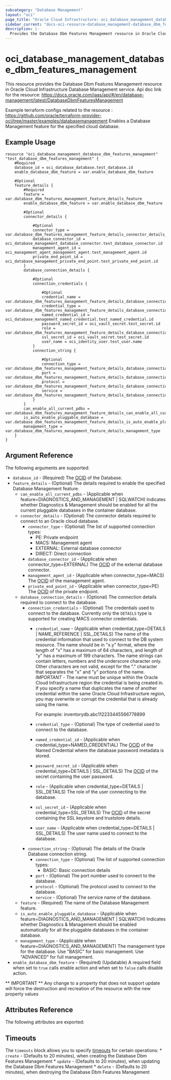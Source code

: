 ```yaml
---
subcategory: "Database Management"
layout: "oci"
page_title: "Oracle Cloud Infrastructure: oci_database_management_database_dbm_features_management"
sidebar_current: "docs-oci-resource-database_management-database_dbm_features_management"
description: |-
  Provides the Database Dbm Features Management resource in Oracle Cloud Infrastructure Database Management service
---
```


# oci_database_management_database_dbm_features_management
This resource provides the Database Dbm Features Management resource in Oracle Cloud Infrastructure Database Management service.
Api doc link for the resource: https://docs.oracle.com/iaas/api/#/en/database-management/latest/DatabaseDbmFeaturesManagement

Example terraform configs related to the resource : https://github.com/oracle/terraform-provider-oci/tree/master/examples/databasemanagement
Enables a Database Management feature for the specified cloud database.


## Example Usage

```hcl
resource "oci_database_management_database_dbm_features_management" "test_database_dbm_features_management" {
	#Required
	database_id = oci_database_database.test_database.id
	enable_database_dbm_feature = var.enable_database_dbm_feature

	#Optional
	feature_details {
		#Required
		feature = var.database_dbm_features_management_feature_details_feature
		enable_database_dbm_feature = var.enable_database_dbm_feature

		#Optional
		connector_details {

			#Optional
			connector_type = var.database_dbm_features_management_feature_details_connector_details_connector_type
			database_connector_id = oci_database_management_database_connector.test_database_connector.id
			management_agent_id = oci_management_agent_management_agent.test_management_agent.id
			private_end_point_id = oci_database_management_private_end_point.test_private_end_point.id
		}
		database_connection_details {

			#Optional
			connection_credentials {

				#Optional
				credential_name = var.database_dbm_features_management_feature_details_database_connection_details_connection_credentials_credential_name
				credential_type = var.database_dbm_features_management_feature_details_database_connection_details_connection_credentials_credential_type
				named_credential_id = oci_database_management_named_credential.test_named_credential.id
				password_secret_id = oci_vault_secret.test_secret.id
				role = var.database_dbm_features_management_feature_details_database_connection_details_connection_credentials_role
				ssl_secret_id = oci_vault_secret.test_secret.id
				user_name = oci_identity_user.test_user.name
			}
			connection_string {

				#Optional
				connection_type = var.database_dbm_features_management_feature_details_database_connection_details_connection_string_connection_type
				port = var.database_dbm_features_management_feature_details_database_connection_details_connection_string_port
				protocol = var.database_dbm_features_management_feature_details_database_connection_details_connection_string_protocol
				service = var.database_dbm_features_management_feature_details_database_connection_details_connection_string_service
			}
		}
		can_enable_all_current_pdbs = var.database_dbm_features_management_feature_details_can_enable_all_current_pdbs
		is_auto_enable_pluggable_database = var.database_dbm_features_management_feature_details_is_auto_enable_pluggable_database
		management_type = var.database_dbm_features_management_feature_details_management_type
	}
}
```

## Argument Reference

The following arguments are supported:

* `database_id` - (Required) The [OCID](https://docs.cloud.oracle.com/iaas/Content/General/Concepts/identifiers.htm) of the Database.
* `feature_details` - (Optional) The details required to enable the specified Database Management feature.
	* `can_enable_all_current_pdbs` - (Applicable when feature=DIAGNOSTICS_AND_MANAGEMENT | SQLWATCH) Indicates whether Diagnostics & Management should be enabled for all the current pluggable databases in the container database.
	* `connector_details` - (Optional) The connector details required to connect to an Oracle cloud database.
		* `connector_type` - (Optional) The list of supported connection types:
			* PE: Private endpoint
			* MACS: Management agent
			* EXTERNAL: External database connector
			* DIRECT: Direct connection 
		* `database_connector_id` - (Applicable when connector_type=EXTERNAL) The [OCID](https://docs.cloud.oracle.com/iaas/Content/General/Concepts/identifiers.htm) of the external database connector.
		* `management_agent_id` - (Applicable when connector_type=MACS) The [OCID](https://docs.cloud.oracle.com/iaas/Content/General/Concepts/identifiers.htm) of the management agent.
		* `private_end_point_id` - (Applicable when connector_type=PE) The [OCID](https://docs.cloud.oracle.com/iaas/Content/General/Concepts/identifiers.htm) of the private endpoint.
	* `database_connection_details` - (Optional) The connection details required to connect to the database.
		* `connection_credentials` - (Optional) The credentials used to connect to the database. Currently only the `DETAILS` type is supported for creating MACS connector credentials. 
			* `credential_name` - (Applicable when credential_type=DETAILS | NAME_REFERENCE | SSL_DETAILS) The name of the credential information that used to connect to the DB system resource. The name should be in "x.y" format, where the length of "x" has a maximum of 64 characters, and length of "y" has a maximum of 199 characters. The name strings can contain letters, numbers and the underscore character only. Other characters are not valid, except for the "." character that separates the "x" and "y" portions of the name. *IMPORTANT* - The name must be unique within the Oracle Cloud Infrastructure region the credential is being created in. If you specify a name that duplicates the name of another credential within the same Oracle Cloud Infrastructure region, you may overwrite or corrupt the credential that is already using the name.

				For example: inventorydb.abc112233445566778899 
			* `credential_type` - (Optional) The type of credential used to connect to the database.
			* `named_credential_id` - (Applicable when credential_type=NAMED_CREDENTIAL) The [OCID](https://docs.cloud.oracle.com/iaas/Content/General/Concepts/identifiers.htm) of the Named Credential where the database password metadata is stored. 
			* `password_secret_id` - (Applicable when credential_type=DETAILS | SSL_DETAILS) The [OCID](https://docs.cloud.oracle.com/iaas/Content/General/Concepts/identifiers.htm) of the secret containing the user password.
			* `role` - (Applicable when credential_type=DETAILS | SSL_DETAILS) The role of the user connecting to the database.
			* `ssl_secret_id` - (Applicable when credential_type=SSL_DETAILS) The [OCID](https://docs.cloud.oracle.com/iaas/Content/General/Concepts/identifiers.htm) of the secret containing the SSL keystore and truststore details.
			* `user_name` - (Applicable when credential_type=DETAILS | SSL_DETAILS) The user name used to connect to the database.
		* `connection_string` - (Optional) The details of the Oracle Database connection string. 
			* `connection_type` - (Optional) The list of supported connection types:
				* BASIC: Basic connection details 
			* `port` - (Optional) The port number used to connect to the database.
			* `protocol` - (Optional) The protocol used to connect to the database.
			* `service` - (Optional) The service name of the database.
	* `feature` - (Required) The name of the Database Management feature.
	* `is_auto_enable_pluggable_database` - (Applicable when feature=DIAGNOSTICS_AND_MANAGEMENT | SQLWATCH) Indicates whether Diagnostics & Management should be enabled automatically for all the pluggable databases in the container database.
	* `management_type` - (Applicable when feature=DIAGNOSTICS_AND_MANAGEMENT) The management type for the database. Use "BASIC" for basic management. Use "ADVANCED" for full management.
* `enable_database_dbm_feature` - (Required) (Updatable) A required field when set to `true` calls enable action and when set to `false` calls disable action.


** IMPORTANT **
Any change to a property that does not support update will force the destruction and recreation of the resource with the new property values

## Attributes Reference

The following attributes are exported:


## Timeouts

The `timeouts` block allows you to specify [timeouts](https://registry.terraform.io/providers/oracle/oci/latest/docs/guides/changing_timeouts) for certain operations:
	* `create` - (Defaults to 20 minutes), when creating the Database Dbm Features Management
	* `update` - (Defaults to 20 minutes), when updating the Database Dbm Features Management
	* `delete` - (Defaults to 20 minutes), when destroying the Database Dbm Features Management
